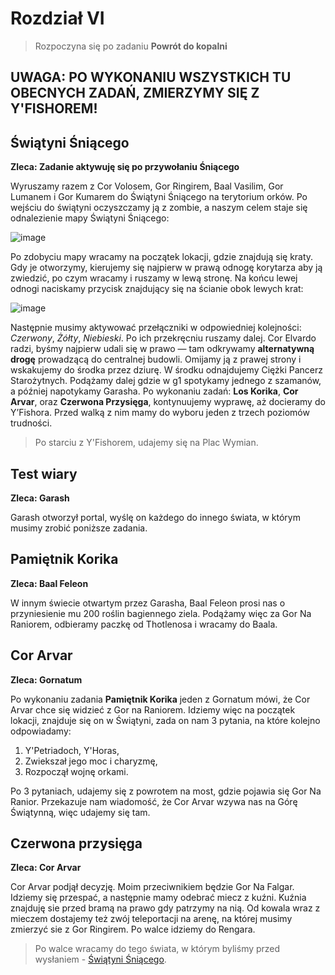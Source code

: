 # Rozdział VI
> Rozpoczyna się po zadaniu **Powrót do kopalni**

## UWAGA: PO WYKONANIU WSZYSTKICH TU OBECNYCH ZADAŃ, ZMIERZYMY SIĘ Z Y'FISHOREM!

## Świątyni Śniącego ##
**Zleca: Zadanie aktywuję się po przywołaniu Śniącego**

Wyruszamy razem z Cor Volosem, Gor Ringirem, Baal Vasilim, Gor Lumanem i Gor Kumarem do Świątyni Śniącego na terytorium orków. Po wejściu do świątyni oczyszczamy ją z zombie, a naszym celem staje się odnalezienie mapy Świątyni Śniącego:

![image](https://github.com/user-attachments/assets/5c3d5668-cd37-48ec-a381-e72d4583e114)

Po zdobyciu mapy wracamy na początek lokacji, gdzie znajdują się kraty. Gdy je otworzymy, kierujemy się najpierw w prawą odnogę korytarza aby ją zwiedzić, po czym wracamy i ruszamy w lewą stronę. Na końcu lewej odnogi naciskamy przycisk znajdujący się na ścianie obok lewych krat:

![image](https://github.com/user-attachments/assets/0fbacb6b-5663-4c01-9771-cee9c0d51da7)

Następnie musimy aktywować przełączniki w odpowiedniej kolejności: *Czerwony*, *Żółty*, *Niebieski*. Po ich przekręcniu ruszamy dalej. Cor Elvardo radzi, byśmy najpierw udali się w prawo — tam odkrywamy **alternatywną drogę** prowadzącą do centralnej budowli. Omijamy ją z prawej strony i wskakujemy do środka przez dziurę. W środku odnajdujemy Ciężki Pancerz Starożytnych. Podążamy dalej gdzie w g1 spotykamy jednego z szamanów, a później napotykamy Garasha. Po wykonaniu zadań: **Los Korika**, **Cor Arvar**, oraz **Czerwona Przysięga**, kontynuujemy wyprawę, aż docieramy do Y’Fishora. Przed walką z nim mamy do wyboru jeden z trzech poziomów trudności.

> Po starciu z Y'Fishorem, udajemy się na Plac Wymian.

## Test wiary ##
**Zleca: Garash**

Garash otworzył portal, wyślę on każdego do innego świata, w którym musimy zrobić poniższe zadania. 

## Pamiętnik Korika ##
**Zleca: Baal Feleon**

W innym świecie otwartym przez Garasha, Baal Feleon prosi nas o przyniesienie mu 200 roślin bagiennego ziela. Podążamy więc za Gor Na Raniorem, odbieramy paczkę od Thotlenosa i wracamy do Baala.

## Cor Arvar ##
**Zleca: Gornatum**

Po wykonaniu zadania **Pamiętnik Korika** jeden z Gornatum mówi, że Cor Arvar chce się widzieć z Gor na Raniorem. Idziemy więc na początek lokacji, znajduje się on w Świątyni, zada on nam 3 pytania, na które kolejno odpowiadamy:

1. Y'Petriadoch, Y'Horas,
2. Zwiekszał jego moc i charyzmę,
3. Rozpoczął wojnę orkami.

Po 3 pytaniach, udajemy się z powrotem na most, gdzie pojawia się Gor Na Ranior. Przekazuje nam wiadomość, że Cor Arvar wzywa nas na Górę Świątynną, więc udajemy się tam.

## Czerwona przysięga ##
**Zleca: Cor Arvar**

Cor Arvar podjął decyzję. Moim przeciwnikiem będzie Gor Na Falgar. Idziemy się przespać, a następnie mamy odebrać miecz z kuźni. Kuźnia znajduję sie przed bramą na prawo gdy patrzymy na nią. Od kowala wraz z mieczem dostajemy też zwój teleportacji na arenę, na której musimy zmierzyć sie z Gor Ringirem. Po walce idziemy do Rengara.

> Po walce wracamy do tego świata, w którym byliśmy przed wysłaniem - [Świątyni Śniącego](#Świątyni-Śniącego).
 
